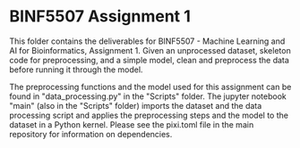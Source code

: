 # BINF5507 Assignment 1

This folder contains the deliverables for BINF5507 - Machine Learning and AI for Bioinformatics, Assignment 1.
    Given an unprocessed dataset, skeleton code for preprocessing, and a simple model, clean and preprocess the data before running it through the model.

The preprocessing functions and the model used for this assignment can be found in "data_processing.py" in the "Scripts" folder. The jupyter notebook "main" (also in the "Scripts" folder) imports the dataset and the data processing script and applies the preprocessing steps and the model to the dataset in a Python kernel. Please see the pixi.toml file in the main repository for information on dependencies.